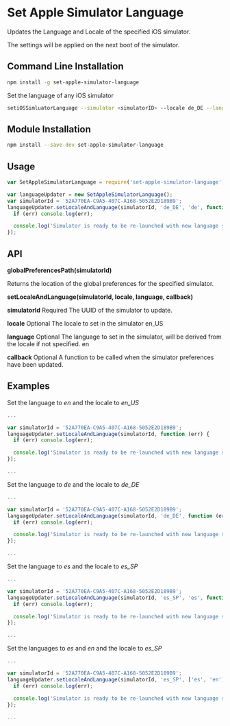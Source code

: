 # Set Apple Simulator Language
Updates the Language and Locale of the specified iOS simulator.

The settings will be applied on the next boot of the simulator.

## Command Line Installation

```bash
npm install -g set-apple-simulator-language
```

Set the language of any iOS simulator

```bash
setiOSSimluatorLanguage --simulator <simulatorID> --locale de_DE --languages es,en
```


## Module Installation

```bash
npm install --save-dev set-apple-simulator-language
```

## Usage

```javascript
var SetAppleSimulatorLanguage = require('set-apple-simulator-language');

var languageUpdater = new SetAppleSimulatorLanguage();
var simulatorId = '52A770EA-C9A5-407C-A168-5052E2D189B9';
languageUpdater.setLocaleAndLanguage(simulatorId, 'de_DE', 'de', function (err) {
  if (err) console.log(err);

  console.log('Simulator is ready to be re-launched with new language settings'));
});
```

## API

**globalPreferencesPath(simulatorId)**

Returns the location of the global preferences for the specified simulator.

**setLocaleAndLanguage(simulatorId, locale, language, callback)**

**simulatorId** Required The UUID of the simulator to update.

**locale** Optional The locale to set in the simulator en_US

**language** Optional The language to set in the simulator, will be derived from the locale if not specified. en

**callback** Optional A function to be called when the simulator preferences have been updated.

## Examples

Set the language to _en_ and the locale to _en_US_

```javascript
...

var simulatorId = '52A770EA-C9A5-407C-A168-5052E2D189B9';
languageUpdater.setLocaleAndLanguage(simulatorId, function (err) {
  if (err) console.log(err);

  console.log('Simulator is ready to be re-launched with new language settings'));
});

...
```

Set the language to _de_ and the locale to _de_DE_

```javascript
...

var simulatorId = '52A770EA-C9A5-407C-A168-5052E2D189B9';
languageUpdater.setLocaleAndLanguage(simulatorId, 'de_DE', function (err) {
  if (err) console.log(err);

  console.log('Simulator is ready to be re-launched with new language settings'));
});

...
```

Set the language to _es_ and the locale to _es_SP_

```javascript
...

var simulatorId = '52A770EA-C9A5-407C-A168-5052E2D189B9';
languageUpdater.setLocaleAndLanguage(simulatorId, 'es_SP', 'es', function (err) {
  if (err) console.log(err);

  console.log('Simulator is ready to be re-launched with new language settings'));
});

...
```

Set the languages to _es_ and _en_ and the locale to _es_SP_

```javascript
...

var simulatorId = '52A770EA-C9A5-407C-A168-5052E2D189B9';
languageUpdater.setLocaleAndLanguage(simulatorId, 'es_SP', ['es', 'en'], function (err) {
  if (err) console.log(err);

  console.log('Simulator is ready to be re-launched with new language settings'));
});

...
```

